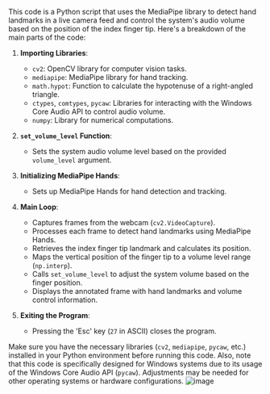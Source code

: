 This code is a Python script that uses the MediaPipe library to detect hand landmarks in a live camera feed and control the system's audio volume based on the position of the index finger tip. Here's a breakdown of the main parts of the code:

1. **Importing Libraries**:
   - `cv2`: OpenCV library for computer vision tasks.
   - `mediapipe`: MediaPipe library for hand tracking.
   - `math.hypot`: Function to calculate the hypotenuse of a right-angled triangle.
   - `ctypes`, `comtypes`, `pycaw`: Libraries for interacting with the Windows Core Audio API to control audio volume.
   - `numpy`: Library for numerical computations.

2. **`set_volume_level` Function**:
   - Sets the system audio volume level based on the provided `volume_level` argument.

3. **Initializing MediaPipe Hands**:
   - Sets up MediaPipe Hands for hand detection and tracking.

4. **Main Loop**:
   - Captures frames from the webcam (`cv2.VideoCapture`).
   - Processes each frame to detect hand landmarks using MediaPipe Hands.
   - Retrieves the index finger tip landmark and calculates its position.
   - Maps the vertical position of the finger tip to a volume level range (`np.interp`).
   - Calls `set_volume_level` to adjust the system volume based on the finger position.
   - Displays the annotated frame with hand landmarks and volume control information.

5. **Exiting the Program**:
   - Pressing the 'Esc' key (`27` in ASCII) closes the program.

Make sure you have the necessary libraries (`cv2`, `mediapipe`, `pycaw`, etc.) installed in your Python environment before running this code. Also, note that this code is specifically designed for Windows systems due to its usage of the Windows Core Audio API (`pycaw`). Adjustments may be needed for other operating systems or hardware configurations.
![image](https://github.com/vamsidhar2003/controlliing_volume_by-hand_gestures/assets/128588957/1ed7a7d9-be23-4ca7-8152-6eeff074558a)
